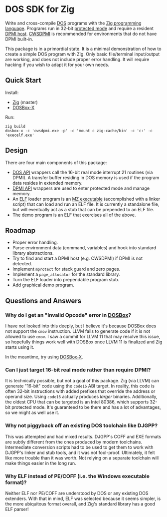 # DOS SDK for Zig

Write and cross-compile [DOS](https://wikipedia.org/wiki/DOS) programs with the
[Zig programming language](https://ziglang.org). Programs run in 32-bit
[protected mode](https://wikipedia.org/wiki/Protected_mode) and require a
resident [DPMI host](https://wikipedia.org/wiki/DOS_Protected_Mode_Interface).
[CWSDPMI](https://sandmann.dotster.com/cwsdpmi) is recommended for
environments that do not have DPMI built-in.

This package is in a primordial state. It is a minimal demonstration of how to
create a simple DOS program with Zig. Only basic file/terminal input/output are
working, and does not include proper error handling. It will require hacking if
you wish to adapt it for your own needs.

## Quick Start

Install:

- [Zig](https://ziglang.org/download) (master)
- [DOSBox-X](https://dosbox-x.com)

Run:

```
zig build
dosbox-x -c 'cwsdpmi.exe -p' -c 'mount c zig-cache/bin' -c 'c:' -c 'execelf.exe'
```

## Design

There are four main components of this package:

- [DOS API](https://stanislavs.org/helppc/int_21.html) wrappers call the 16-bit
  real mode interrupt 21 routines (via DPMI). A transfer buffer residing in DOS
  memory is used if the program data resides in extended memory.
- [DPMI API](http://www.delorie.com/djgpp/doc/dpmi) wrappers are used to enter
  protected mode and manage memory.
- An [ELF](https://wikipedia.org/wiki/Executable_and_Linkable_Format) loader
  program is an [MZ executable](https://wikipedia.org/wiki/DOS_MZ_executable)
  (accomplished with a linker script) that can load and run an ELF file. It is
  currently a standalone file, but will eventually act as a stub that can be
  prepended to an ELF file.
- The demo program is an ELF that exercises all of the above.

## Roadmap

- Proper error handling.
- Parse environment data (command, variables) and hook into standard library abstractions.
- Try to find and start a DPMI host (e.g. CWSDPMI) if DPMI is not detected.
- Implement `mprotect` for stack guard and zero pages.
- Implement a `page_allocator` for the standard library.
- Turn the ELF loader into prependable program stub.
- Add graphical demo program.

## Questions and Answers

### Why do I get an "Invalid Opcode" error in [DOSBox](https://www.dosbox.com)?

I have not looked into this deeply, but I believe it's because DOSBox does not
support the `cmov` instruction. LLVM fails to generate code if it is not
allowed to use `cmov`. I saw a commit for LLVM 11 that may resolve this issue,
so hopefully things work well with DOSBox once LLVM 11 is finalized and Zig
starts using it.

In the meantime, try using [DOSBox-X](https://dosbox-x.com).

### Can I just target 16-bit real mode rather than require DPMI?

It is technically possible, but not a goal of this package. Zig (via LLVM) can
generate "16-bit" code using the `code16` ABI target. In reality, this code is
often 32-bit instructions with added prefixes that override the address or
operand size. Using `code16` actually produces *larger* binaries. Additionally,
the oldest CPU that can be targeted is an Intel 80386, which supports 32-bit
protected mode. It's guaranteed to be there and has a lot of advantages, so we
might as well use it.

### Why not piggyback off an existing DOS toolchain like DJGPP?

This was attempted and had mixed results. DJGPP's COFF and EXE formats are
subtly different from the ones produced by modern toolchains. Intermediate
conversion scripts had to be used to get them to work with DJGPP's linker and
stub tools, and it was not fool-proof. Ultimately, it felt like more trouble
than it was worth. Not relying on a separate toolchain will make things easier
in the long run.

### Why ELF instead of PE/COFF (i.e. the Windows executable format)?

Neither ELF nor PE/COFF are understood by DOS or any existing DOS extenders.
With that in mind, ELF was selected because it seems simpler, is the more
ubiquitous format overall, and Zig's standard library has a good ELF parser!
